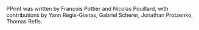 PPrint was written by François Pottier and Nicolas Pouillard, with
contributions by Yann Régis-Gianas, Gabriel Scherer, Jonathan
Protzenko, Thomas Refis.
